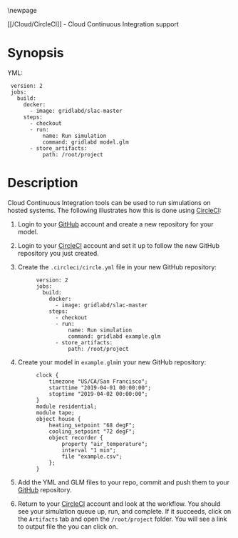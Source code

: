 \newpage

[[/Cloud/CircleCI]] - Cloud Continuous Integration support

# Synopsis

YML:

~~~
 version: 2
 jobs:
   build:
     docker:
       - image: gridlabd/slac-master
     steps:
       - checkout
       - run:
           name: Run simulation
           command: gridlabd model.glm
       - store_artifacts:
           path: /root/project
~~~

# Description

Cloud Continuous Integration tools can be used to run simulations on hosted systems.  The following illustrates how this is done using [CircleCI](https://circleci.com/):

1. Login to your [GitHub](https://github.com/) account and create a new repository for your model.  

2. Login to your [CircleCI](https://circleci.com/) account and set it up to follow the new GitHub repository you just created.

3. Create the `.circleci/circle.yml` file in your new GitHub repository:

~~~
         version: 2
         jobs:
           build:
             docker:
               - image: gridlabd/slac-master
             steps:
               - checkout
               - run:
                   name: Run simulation
                   command: gridlabd example.glm
               - store_artifacts:
                   path: /root/project
~~~

4. Create your model in `example.glm`in your new GitHub repository:

~~~
         clock {
             timezone "US/CA/San Francisco";
             starttime "2019-04-01 00:00:00";
             stoptime "2019-04-02 00:00:00";
         }
         module residential;
         module tape;
         object house {
             heating_setpoint "68 degF";
             cooling_setpoint "72 degF";
             object recorder {
                 property "air_temperature";
                 interval "1 min";
                 file "example.csv";
             };
         }
~~~

5. Add the YML and GLM files to your repo, commit and push them to your [GitHub](https://github.com/) repository.

6. Return to your [CircleCI](https://circleci.com/) account and look at the workflow. You should see your simulation queue up, run, and complete.  If it succeeds, click on the `Artifacts` tab and open the `/root/project` folder. You will see a link to output file the you can click on.



